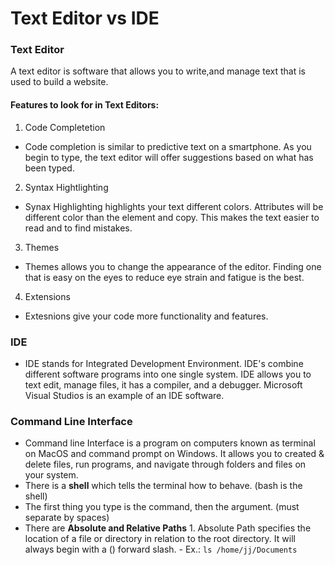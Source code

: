 # Text Editor vs IDE

### Text Editor
A text editor is software that allows you to write,and manage text that is used to build a website. 

#### Features to look for in Text Editors:
1. Code Completetion
  - Code completion is similar to predictive text on a smartphone. As you begin to type, the text editor will offer suggestions based on what has been typed.

2. Syntax Hightlighting
  - Synax Highlighting highlights your text different colors. Attributes will be different color than the element and copy. This makes the text easier to read and to find mistakes.

3. Themes
  - Themes allows you to change the appearance of the editor. Finding one that is easy on the eyes to reduce eye strain and fatigue is the best. 

4. Extensions
  - Extesnions give your code more functionality and features.

### IDE
* IDE stands for Integrated Development Environment. IDE's combine different software programs into one single system. IDE allows you to text edit, manage files, it has a compiler, and a debugger. Microsoft Visual Studios is an example of an IDE software. 
 
### Command Line Interface
* Command line Interface is a program on computers known as terminal on MacOS and command prompt on Windows. It allows you to created & delete files, run programs, and navigate through folders and files on your system. 
* There is a **shell** which tells the terminal how to behave. (bash is the shell) 
* The first thing you type is the command, then the argument. (must separate by spaces)
* There are **Absolute and Relative Paths** 
      1. Absolute Path specifies the location of a file or directory in relation to the root directory. It will always begin with a (\) forward slash.
            - Ex.: ```ls /home/jj/Documents```

      

      
